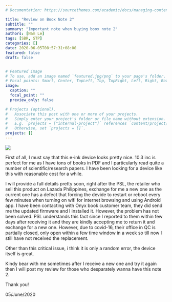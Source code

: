 ```yaml
---
# Documentation: https://sourcethemes.com/academic/docs/managing-content/

title: "Review on Boox Note 2"
subtitle: ""
summary: "Important note when buying boox note 2"
authors: [Nam Le]
tags: [SBR, STP]
categories: []
date: 2020-06-05T08:57:31+08:00
featured: false
draft: false


# Featured image
# To use, add an image named `featured.jpg/png` to your page's folder.
# Focal points: Smart, Center, TopLeft, Top, TopRight, Left, Right, BottomLeft, Bottom, BottomRight.
image:
  caption: ""
  focal_point: ""
  preview_only: false

# Projects (optional).
#   Associate this post with one or more of your projects.
#   Simply enter your project's folder or file name without extension.
#   E.g. `projects = ["internal-project"]` references `content/project/deep-learning/index.md`.
#   Otherwise, set `projects = []`.
projects: []
---
```


![](/img/etc/booxnote2.jpg)

First of all, I must say that this e-ink device looks pretty nice. 10.3 inc is perfect for me as I have tons of books in PDF and I particularly read quite a number of scientific/research papers. I have been looking for a device like this with reasonable cost for a while.

I will provide a full details pretty soon, right after the PSL, the retailer who sell this product on Lazada Philippines, exchange for me a new one as the current one has a defect that forcing the devide to restart or reboot every few minutes when turning on wifi for internet browsing and using Android app. I have been contacting with Onyx book customer team, they did send me the updated firmware and I installed it. However, the problem has not been solved. PSL understands this fact since I reported to them within few days after receiving it and they are kindly accepting me to return it and exchange for a new one. However, due to covid-16, their office in QC is partially closed, only open within a few time window in a week so till now I still have not received the replacement.

Other than this critical issue, i think it is only a random error, the device itself is great.

Kindy bear with me sometimes after I receive a new one and try it again then I will post my review for those who desparately wanna have this note 2.

Thank you!

05/June/2020
